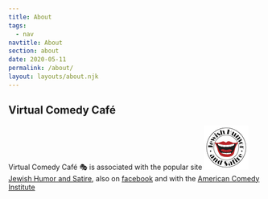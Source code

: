 ```yaml
---
title: About
tags:
  - nav
navtitle: About
section: about
date: 2020-05-11
permalink: /about/
layout: layouts/about.njk
---
```

## Virtual Comedy Café
Virtual Comedy Café 🎭 is associated with the popular site ![Jewish Humor and Satire logo](/static/images/jewish-humor-satire-logo-88x88.png) [Jewish Humor and Satire](http://jewishhumorandsatire.com), also on [facebook](https://www.facebook.com/jewhumorsatire) and with the [American Comedy Institute](https://www.facebook.com/AmericanComedyInstitute/)
